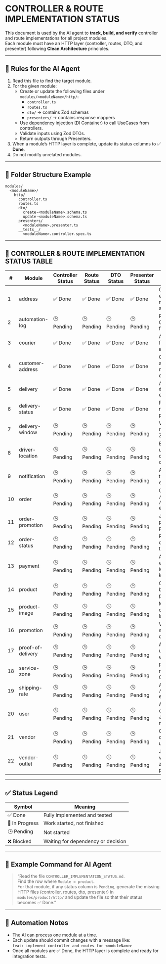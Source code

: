 # CONTROLLER & ROUTE IMPLEMENTATION STATUS

This document is used by the AI agent to **track, build, and verify** controller and route implementations for all project modules.  
Each module must have an HTTP layer (controller, routes, DTO, and presenter) following **Clean Architecture** principles.

---

## 📘 Rules for the AI Agent

1. Read this file to find the target module.
2. For the given module:
   - Create or update the following files under `modules/<moduleName>/http/`:
     - `controller.ts`
     - `routes.ts`
     - `dto/` → contains Zod schemas
     - `presenters/` → contains response mappers
   - Use dependency injection (DI Container) to call UseCases from controllers.
   - Validate inputs using Zod DTOs.
   - Return outputs through Presenters.
3. When a module’s HTTP layer is complete, update its status columns to ✅ **Done**.
4. Do not modify unrelated modules.

---

## 📁 Folder Structure Example

```
modules/
  <moduleName>/
    http/
      controller.ts
      routes.ts
      dto/
        create-<moduleName>.schema.ts
        update-<moduleName>.schema.ts
      presenters/
        <moduleName>.presenter.ts
      __tests__/
        <moduleName>.controller.spec.ts
```

---

## 🧩 CONTROLLER & ROUTE IMPLEMENTATION STATUS TABLE

| # | Module | Controller Status | Route Status | DTO Status | Presenter Status | Notes / Instructions |
|---|---------|------------------|---------------|-------------|------------------|----------------------|
| 1 | address | ✅ Done | ✅ Done | ✅ Done | ✅ Done | CRUD endpoints for managing address data. |
| 2 | automation-log | 🕒 Pending | 🕒 Pending | 🕒 Pending | 🕒 Pending | Read-only GET endpoint for logs. |
| 3 | courier | ✅ Done | ✅ Done | ✅ Done | ✅ Done | Auth required for write actions. |
| 4 | customer-address | ✅ Done | ✅ Done | ✅ Done | ✅ Done | Connects with address module during creation. |
| 5 | delivery | ✅ Done | ✅ Done | ✅ Done | ✅ Done | Add `/assign-driver` endpoint. |
| 6 | delivery-status | ✅ Done | ✅ Done | ✅ Done | ✅ Done | Read-only; return label in presenter. |
| 7 | delivery-window | 🕒 Pending | 🕒 Pending | 🕒 Pending | 🕒 Pending | Validate time range with Zod. |
| 8 | driver-location | 🕒 Pending | 🕒 Pending | 🕒 Pending | 🕒 Pending | Endpoint for updating driver coordinates. |
| 9 | notification | 🕒 Pending | 🕒 Pending | 🕒 Pending | 🕒 Pending | Add manual trigger endpoint. |
| 10 | order | 🕒 Pending | 🕒 Pending | 🕒 Pending | 🕒 Pending | CRUD + `/confirm` + `/cancel` endpoints. |
| 11 | order-promotion | 🕒 Pending | 🕒 Pending | 🕒 Pending | 🕒 Pending | Join with promotion in presenter. |
| 12 | order-status | 🕒 Pending | 🕒 Pending | 🕒 Pending | 🕒 Pending | Read-only; display transitions. |
| 13 | payment | 🕒 Pending | 🕒 Pending | 🕒 Pending | 🕒 Pending | Add `/verify` endpoint; use idempotency key. |
| 14 | product | 🕒 Pending | 🕒 Pending | 🕒 Pending | 🕒 Pending | CRUD; filter by vendorId; pagination. |
| 15 | product-image | 🕒 Pending | 🕒 Pending | 🕒 Pending | 🕒 Pending | Metadata only; upload later. |
| 16 | promotion | 🕒 Pending | 🕒 Pending | 🕒 Pending | 🕒 Pending | Validate start/end dates. |
| 17 | proof-of-delivery | 🕒 Pending | 🕒 Pending | 🕒 Pending | 🕒 Pending | Add signature upload endpoint. |
| 18 | service-zone | 🕒 Pending | 🕒 Pending | 🕒 Pending | 🕒 Pending | Read-only; return GeoJSON. |
| 19 | shipping-rate | 🕒 Pending | 🕒 Pending | 🕒 Pending | 🕒 Pending | Add `/calculate` endpoint. |
| 20 | user | 🕒 Pending | 🕒 Pending | 🕒 Pending | 🕒 Pending | Add `/me` endpoint with JWT middleware. |
| 21 | vendor | 🕒 Pending | 🕒 Pending | 🕒 Pending | 🕒 Pending | Only admin can update/delete. |
| 22 | vendor-outlet | 🕒 Pending | 🕒 Pending | 🕒 Pending | 🕒 Pending | Join with vendor and zone in presenter. |

---

## ✅ Status Legend

| Symbol | Meaning |
|--------|----------|
| ✅ Done | Fully implemented and tested |
| 🚧 In Progress | Work started, not finished |
| 🕒 Pending | Not started |
| ❌ Blocked | Waiting for dependency or decision |

---

## 💬 Example Command for AI Agent

> “Read the file `CONTROLLER_IMPLEMENTATION_STATUS.md`.  
> Find the row where `Module = product`.  
> For that module, if any status column is `Pending`, generate the missing HTTP files (controller, routes, dto, presenter) in `modules/product/http/` and update the file so that their status becomes ✅ Done.”

---

## 🔁 Automation Notes

- The AI can process one module at a time.
- Each update should commit changes with a message like:  
  `feat: implement controller and routes for <moduleName>`
- Once all modules are ✅ Done, the HTTP layer is complete and ready for integration tests.
